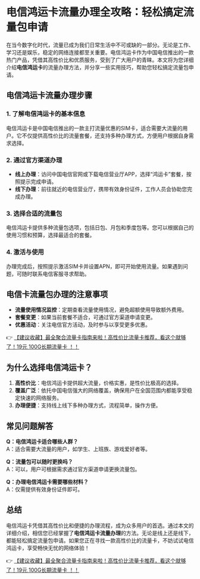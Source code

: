 # 电信鸿运卡流量办理全攻略：轻松搞定流量包申请

在当今数字化时代，流量已成为我们日常生活中不可或缺的一部分。无论是工作、学习还是娱乐，稳定的网络连接都至关重要。电信鸿运卡作为中国电信推出的一款热门产品，凭借其高性价比和优质服务，受到了广大用户的青睐。本文将为您详细介绍**电信鸿运卡**的流量办理方法，并分享一些实用技巧，帮助您轻松搞定流量包申请。

## 电信鸿运卡流量办理步骤

### 1. 了解电信鸿运卡的基本信息
电信鸿运卡是中国电信推出的一款主打流量优惠的SIM卡，适合需要大流量的用户。它不仅提供高性价比的流量套餐，还支持多种办理方式，方便用户根据自身需求选择。

### 2. 通过官方渠道办理
- **线上办理**：访问中国电信官网或下载电信营业厅APP，选择“鸿运卡”套餐，按照提示完成申请。
- **线下办理**：前往就近的电信营业厅，携带有效身份证件，工作人员会协助您完成办理。

### 3. 选择合适的流量包
电信鸿运卡提供多种流量包选项，包括日包、月包和季度包等。您可以根据自己的使用习惯和预算，选择最适合的套餐。

### 4. 激活与使用
办理完成后，按照提示激活SIM卡并设置APN，即可开始使用流量。如果遇到问题，可随时联系电信客服寻求帮助。

## 电信卡流量包办理的注意事项

- **流量使用情况监控**：定期查看流量使用情况，避免超额使用导致额外费用。
- **套餐变更**：如果当前套餐不适合，可通过官方渠道申请变更。
- **优惠活动**：关注电信官方活动，及时参与以享受更多优惠。

👉 [【建议收藏】最全聚合流量卡指南来啦！高性价比流量卡推荐，看这个就够了！19元 100G长期流量卡 ！！](https://bit.ly/Liuliangka)

## 为什么选择电信鸿运卡？

1. **高性价比**：电信鸿运卡提供超大流量，价格实惠，是性价比极高的选择。
2. **覆盖广泛**：依托中国电信强大的网络覆盖，确保用户在全国范围内都能享受稳定快速的网络服务。
3. **办理便捷**：支持线上线下多种办理方式，流程简单，操作方便。

## 常见问题解答

**Q：电信鸿运卡适合哪些人群？**  
A：适合需要大流量的用户，如学生、上班族、游戏爱好者等。

**Q：流量包可以随时更换吗？**  
A：可以，用户可根据需求通过官方渠道申请更换流量包。

**Q：办理电信鸿运卡需要哪些材料？**  
A：仅需提供有效身份证件即可。

## 总结

电信鸿运卡凭借其高性价比和便捷的办理流程，成为众多用户的首选。通过本文的详细介绍，相信您已经掌握了**电信鸿运卡流量办理**的方法。无论是线上还是线下，都能轻松搞定流量包申请。如果您正在寻找一款高性价比的流量卡，不妨试试电信鸿运卡，享受畅快无忧的网络体验！

👉 [【建议收藏】最全聚合流量卡指南来啦！高性价比流量卡推荐，看这个就够了！19元 100G长期流量卡 ！！](https://bit.ly/Liuliangka)